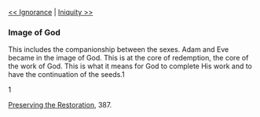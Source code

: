[<< Ignorance](Ignorance.md)  |  [Iniquity >>](Iniquity.md)

### Image of God
This includes the companionship between the sexes. Adam and Eve became in the image of God. This is at the core of redemption, the core of the work of God. This is what it means for God to complete His work and to have the continuation of the seeds.1



1

[Preserving the Restoration](#), 387.